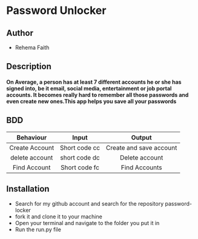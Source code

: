 # Password Unlocker

## Author 

* Rehema Faith 

## Description 
 
#### On Average, a person has at least 7 different accounts he or she has signed into, be it email, social media, entertainment or job portal accounts. It becomes really hard to remember all those passwords and even create new ones.This app helps you save all your passwords

## BDD

| Behaviour                | Input                           | Output                      |
| :---------------------:  | :-------------------------:     | :------------------------:  |
| Create Account           | Short code cc                   | Create and save account     |
| delete account           | short code dc                   | Delete account              |
|Find Account              | Short code fc                   | Find Accounts               |

## Installation 
 
* Search for my github account and search for the repository password-locker
* fork it and clone it to your machine 
* Open your terminal and navigate to the folder you put it in 
* Run the run.py file 

## 